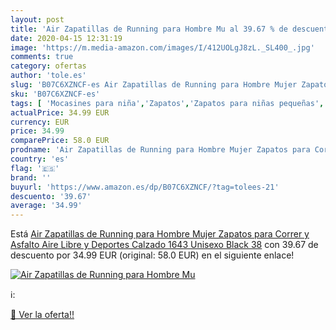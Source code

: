 ```yaml
---
layout: post
title: 'Air Zapatillas de Running para Hombre Mu al 39.67 % de descuento'
date: 2020-04-15 12:31:19
image: 'https://m.media-amazon.com/images/I/412UOLgJ8zL._SL400_.jpg'
comments: true
category: ofertas
author: 'tole.es'
slug: 'B07C6XZNCF-es Air Zapatillas de Running para Hombre Mujer Zapatos para...'
sku: 'B07C6XZNCF-es'
tags: [ 'Mocasines para niña','Zapatos','Zapatos para niñas pequeñas','Zapatos y complementos','zapatos', ]
actualPrice: 34.99 EUR
currency: EUR
price: 34.99
comparePrice: 58.0 EUR
prodname: 'Air Zapatillas de Running para Hombre Mujer Zapatos para Correr y Asfalto Aire Libre y Deportes Calzado 1643 Unisexo Black 38'
country: 'es'
flag: '🇪🇸'
brand: ''
buyurl: 'https://www.amazon.es/dp/B07C6XZNCF/?tag=tolees-21'
descuento: '39.67'
average: '34.99'
---
```


Está [Air Zapatillas de Running para Hombre Mujer Zapatos para Correr y Asfalto Aire Libre y Deportes Calzado 1643 Unisexo Black 38](https://www.amazon.es/dp/B07C6XZNCF/?tag=tolees-21) con 39.67 de descuento por 34.99 EUR (original: 58.0 EUR) en el siguiente enlace!

[![Air Zapatillas de Running para Hombre Mu](https://m.media-amazon.com/images/I/412UOLgJ8zL._SL400_.jpg)](https://www.amazon.es/dp/B07C6XZNCF/?tag=tolees-21)

ℹ️:


[🛒 Ver la oferta!!](https://www.amazon.es/dp/B07C6XZNCF/?tag=tolees-21)
